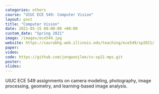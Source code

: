 ```yaml
---
categories: others
course: "UIUC ECE 549: Computer Vision"
layout: post
title: "Computer Vision"
date: 2021-05-15 00:00:00 +00:00
custom_date: "Spring 2021"
image: /images/ece549.jpg
website: https://saurabhg.web.illinois.edu/teaching/ece549/sp2021/
paper: 
video: 
code: https://github.com/jongwonjlee/cv-sp21-mps.git
poster: 
slides: 
---
```

UIUC ECE 549 assignments on camera modeling, photography, image processing, geometry, and learning-based image analysis.